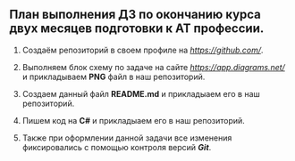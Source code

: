  ## План выполнения ДЗ по окончанию курса двух месяцев подготовки к AT профессии.

1. Создаём репозиторий в своем профиле на *https://github.com/*.

2. Выполняем блок схему по задаче на сайте *https://app.diagrams.net/* и прикладываем __PNG__ файл в наш репозиторий.

3. Создаем данный файл **README.md** и прикладыаем его в наш репозиторий.

4. Пишем код на **С#** и прикладыаем его в наш репозиторий.

5. Также при оформлении данной задачи все изменения фиксировались с помощью контроля версий _**Git**_.
